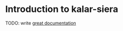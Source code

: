 # Introduction to kalar-siera

TODO: write [great documentation](http://jacobian.org/writing/what-to-write/)
